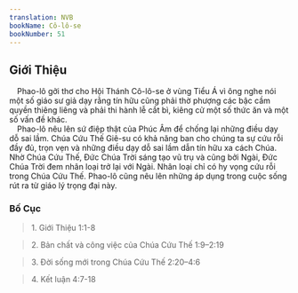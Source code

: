 ```yaml
---
translation: NVB
bookName: Cô-lô-se 
bookNumber: 51
---
```


<div class="title"><h2>Giới Thiệu </h2></div> Phao-lô gởi thơ cho Hội Thánh Cô-lô-se ở vùng Tiểu Á vì ông nghe nói một số giáo sư giả dạy rằng tín hữu cũng phải thờ phượng các bậc cầm quyền thiêng liêng và phải thi hành lễ cắt bì, kiêng cử một số thức ăn và một số vấn đề khác. <br/> Phao-lô nêu lên sứ điệp thật của Phúc Âm để chống lại những điều dạy dỗ sai lầm. Chúa Cứu Thế Giê-su có khả năng ban cho chúng ta sự cứu rỗi đầy đủ, trọn vẹn và những điều dạy dỗ sai lầm dẫn tín hữu xa cách Chúa. Nhờ Chúa Cứu Thế, Đức Chúa Trời sáng tạo vũ trụ và cũng bởi Ngài, Đức Chúa Trời đem nhân loại trở lại với Ngài. Nhân loại chỉ có hy vọng cứu rỗi trong Chúa Cứu Thế. Phao-lô cũng nêu lên những áp dụng trong cuộc sống rút ra từ giáo lý trọng đại này. <br/><div class="title"><h3>Bố Cục </h3></div><blockquote>1. Giới Thiệu 1:1-8</blockquote><blockquote>2. Bản chất và công việc của Chúa Cứu Thế 1:9–2:19</blockquote><blockquote>3. Đời sống mới trong Chúa Cứu Thế 2:20–4:6</blockquote><blockquote>4. Kết luận 4:7-18</blockquote>
